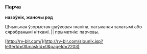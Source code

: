### Парча
**назоўнік, жаночы род**

Шчыльная ўзорыстая шаўковая тканіна, патыканая залатымі або сярэбранымі ніткамі. || прыметнік: парчовы.

<a rel="author">[http://rv-blr.com/](http://rv-blr.com/slounik.jsp?letterId=0&maskId=0&pageId=2203)</a>
